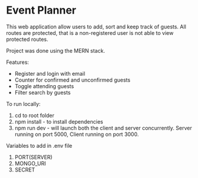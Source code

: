 <h1>Event Planner</h1>

This web application allow users to add, sort and keep track of guests. All routes are protected, that is a non-registered user is not able to view protected routes.

Project was done using the MERN stack.

Features:
- Register and login with email
- Counter for confirmed and unconfirmed guests
- Toggle attending guests
- Filter search by guests

To run locally:
1. cd to root folder
2. npm install - to install dependencies
3. npm run dev - will launch both the client and server concurrently. Server running on port 5000, Client running on port 3000.

Variables to add in .env file 
1. PORT(SERVER)
2. MONGO_URI
3. SECRET
